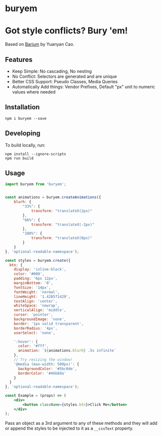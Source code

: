 buryem
======

# Got style conflicts? Bury 'em!
Based on [Barium](http://github.com/yuanyan/barium/) by  Yuanyan Cao.

## Features

* Keep Simple: No cascading, No nesting
* No Conflict: Selectors are generated and are unique
* Better CSS Support: Pseudo Classes, Media Queries
* Automatically Add things: Vendor Prefixes, Default "px" unit to numeric values where needed


## Installation

```
npm i buryem --save
```

## Developing
To build locally, run:
```
npm install --ignore-scripts
npm run build
```

## Usage

```jsx
import buryem from 'buryem';


const animations = buryem.createAnimations({
	blurh: {
		"33%": {
			transform: "translateX(2px)"
		},
		"66%": {
			transform: "translateX(-2px)"
		},
		"100%": {
			transform: "translateX(0px)"
		}			
	}
}, 'optional-readable-namespace');

const styles = buryem.create({
  btn: {
    display: 'inline-block',
    color: '#000',
    padding: '6px 12px',
    marginBottom: '0',
    fontSize: '14px',
    fontWeight: 'normal',
    lineHeight: '1.428571429',
    textAlign: 'center',
    whiteSpace: 'nowrap',
    verticalAlign: 'middle',
    cursor: 'pointer',
    backgroundImage: 'none',
    border: '1px solid transparent',
    borderRadius: '4px',
    userSelect: 'none',

    ':hover': {
      color: '#fff',
      animation: `${animations.blurh} .5s infinite`
    },
    // Try resizing the window!
    '@media (max-width: 500px)': {
      backgroundColor: '#5bc0de',
      borderColor: '#46b8da'
    }
  }
}, 'optional-readable-namespace');

const Example = (props) => (
	<div>
		<button className={styles.btn}>Click Me</button>
	</div>
);

```

Pass an object as a 3rd argument to any of these methods and they will add or append the styles to be injected to it as a `__cssText` property.
